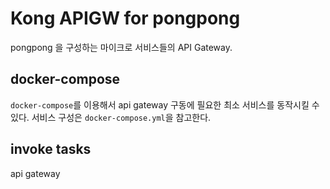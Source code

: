 # Kong APIGW for pongpong

pongpong 을 구성하는 마이크로 서비스들의 API Gateway.

## docker-compose

`docker-compose`를 이용해서 api gateway 구동에 필요한 최소 서비스를 동작시킬 수 있다.
서비스 구성은 `docker-compose.yml`을 참고한다.

## invoke tasks

api gateway
